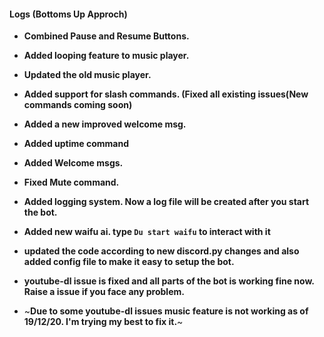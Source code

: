 <h4> Logs (Bottoms Up Approch)</h4>

- **Combined Pause and Resume Buttons.**

- **Added looping feature to music player.**

- **Updated the old music player.**

- **Added support for slash commands. (Fixed all existing issues(New commands coming soon)**

- **Added a new improved welcome msg.**

- **Added uptime command**

- **Added Welcome msgs.**
 
 - **Fixed Mute command.**
 
 - **Added logging system. Now a log file will be created after you start the bot.**

 - **Added new waifu ai. type ```Du start waifu``` to interact with it**

 - **updated the code according to new discord.py changes and also added config file to make it easy to setup the bot.**

 - **youtube-dl issue is fixed and all parts of the bot is working fine now. Raise a issue if you face any problem.**

 - ~**Due to some youtube-dl issues music feature is not working as of 19/12/20. I'm trying my best to fix it.**~
